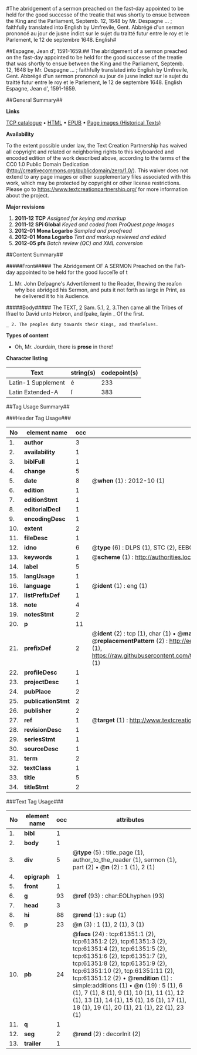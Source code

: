 #The abridgement of a sermon preached on the fast-day appointed to be held for the good successe of the treatie that was shortly to ensue between the King and the Parliament, Septemb. 12, 1648 by Mr. Despagne ... ; faithfully translated into English by Umfrevile, Gent. Abbrégé d'un sermon prononcé au jour de jusne indict sur le sujet du traitté futur entre le roy et le Parlement, le 12 de septembre 1648. English#

##Espagne, Jean d', 1591-1659.##
The abridgement of a sermon preached on the fast-day appointed to be held for the good successe of the treatie that was shortly to ensue between the King and the Parliament, Septemb. 12, 1648 by Mr. Despagne ... ; faithfully translated into English by Umfrevile, Gent.
Abbrégé d'un sermon prononcé au jour de jusne indict sur le sujet du traitté futur entre le roy et le Parlement, le 12 de septembre 1648. English
Espagne, Jean d', 1591-1659.

##General Summary##

**Links**

[TCP catalogue](http://www.ota.ox.ac.uk/tcp/)  • 
[HTML](http://tei.it.ox.ac.uk/tcp/Texts-HTML/free/A38/A38595.html)  • 
[EPUB](http://tei.it.ox.ac.uk/tcp/Texts-EPUB/free/A38/A38595.epub) • 
[Page images (Historical Texts)](https://historicaltexts.jisc.ac.uk/eebo-12404855e)

**Availability**

To the extent possible under law, the Text Creation Partnership has waived all copyright and related or neighboring rights to this keyboarded and encoded edition of the work described above, according to the terms of the CC0 1.0 Public Domain Dedication (http://creativecommons.org/publicdomain/zero/1.0/). This waiver does not extend to any page images or other supplementary files associated with this work, which may be protected by copyright or other license restrictions. Please go to https://www.textcreationpartnership.org/ for more information about the project.

**Major revisions**

1. __2011-12__ __TCP__ *Assigned for keying and markup*
1. __2011-12__ __SPi Global__ *Keyed and coded from ProQuest page images*
1. __2012-01__ __Mona Logarbo__ *Sampled and proofread*
1. __2012-01__ __Mona Logarbo__ *Text and markup reviewed and edited*
1. __2012-05__ __pfs__ *Batch review (QC) and XML conversion*

##Content Summary##

#####Front#####
The Abridgement OF A SERMON Preached on the Faſt-day appointed to be held for the good ſucceſſe of t
1. Mr. John Deſpagne's Advertiſement to the Reader, ſhewing the reaſon why bee abridged his Sermon, and puts it not forth as large in Print, as he delivered it to his Audience.

#####Body#####
The TEXT, 2 Sam. 5.1, 2, 3.Then came all the Tribes of Iſrael to David unto Hebron, and ſpake, ſayin
    _ Of the first.

    _ 2. The peoples duty towards their Kings, and themſelves.

**Types of content**

  * Oh, Mr. Jourdain, there is **prose** in there!

**Character listing**


|Text|string(s)|codepoint(s)|
|---|---|---|
|Latin-1 Supplement|é|233|
|Latin Extended-A|ſ|383|

##Tag Usage Summary##

###Header Tag Usage###

|No|element name|occ|attributes|
|---|---|---|---|
|1.|__author__|3||
|2.|__availability__|1||
|3.|__biblFull__|1||
|4.|__change__|5||
|5.|__date__|8| @__when__ (1) : 2012-10 (1)|
|6.|__edition__|1||
|7.|__editionStmt__|1||
|8.|__editorialDecl__|1||
|9.|__encodingDesc__|1||
|10.|__extent__|2||
|11.|__fileDesc__|1||
|12.|__idno__|6| @__type__ (6) : DLPS (1), STC (2), EEBO-CITATION (1), OCLC (1), VID (1)|
|13.|__keywords__|1| @__scheme__ (1) : http://authorities.loc.gov/ (1)|
|14.|__label__|5||
|15.|__langUsage__|1||
|16.|__language__|1| @__ident__ (1) : eng (1)|
|17.|__listPrefixDef__|1||
|18.|__note__|4||
|19.|__notesStmt__|2||
|20.|__p__|11||
|21.|__prefixDef__|2| @__ident__ (2) : tcp (1), char (1)  •  @__matchPattern__ (2) : ([0-9\-]+):([0-9IVX]+) (1), (.+) (1)  •  @__replacementPattern__ (2) : http://eebo.chadwyck.com/downloadtiff?vid=$1&page=$2 (1), https://raw.githubusercontent.com/textcreationpartnership/Texts/master/tcpchars.xml#$1 (1)|
|22.|__profileDesc__|1||
|23.|__projectDesc__|1||
|24.|__pubPlace__|2||
|25.|__publicationStmt__|2||
|26.|__publisher__|2||
|27.|__ref__|1| @__target__ (1) : http://www.textcreationpartnership.org/docs/. (1)|
|28.|__revisionDesc__|1||
|29.|__seriesStmt__|1||
|30.|__sourceDesc__|1||
|31.|__term__|2||
|32.|__textClass__|1||
|33.|__title__|5||
|34.|__titleStmt__|2||


###Text Tag Usage###

|No|element name|occ|attributes|
|---|---|---|---|
|1.|__bibl__|1||
|2.|__body__|1||
|3.|__div__|5| @__type__ (5) : title_page (1), author_to_the_reader (1), sermon (1), part (2)  •  @__n__ (2) : 1 (1), 2 (1)|
|4.|__epigraph__|1||
|5.|__front__|1||
|6.|__g__|93| @__ref__ (93) : char:EOLhyphen (93)|
|7.|__head__|3||
|8.|__hi__|88| @__rend__ (1) : sup (1)|
|9.|__p__|23| @__n__ (3) : 1 (1), 2 (1), 3 (1)|
|10.|__pb__|24| @__facs__ (24) : tcp:61351:1 (2), tcp:61351:2 (2), tcp:61351:3 (2), tcp:61351:4 (2), tcp:61351:5 (2), tcp:61351:6 (2), tcp:61351:7 (2), tcp:61351:8 (2), tcp:61351:9 (2), tcp:61351:10 (2), tcp:61351:11 (2), tcp:61351:12 (2)  •  @__rendition__ (1) : simple:additions (1)  •  @__n__ (19) : 5 (1), 6 (1), 7 (1), 8 (1), 9 (1), 10 (1), 11 (1), 12 (1), 13 (1), 14 (1), 15 (1), 16 (1), 17 (1), 18 (1), 19 (1), 20 (1), 21 (1), 22 (1), 23 (1)|
|11.|__q__|1||
|12.|__seg__|2| @__rend__ (2) : decorInit (2)|
|13.|__trailer__|1||

